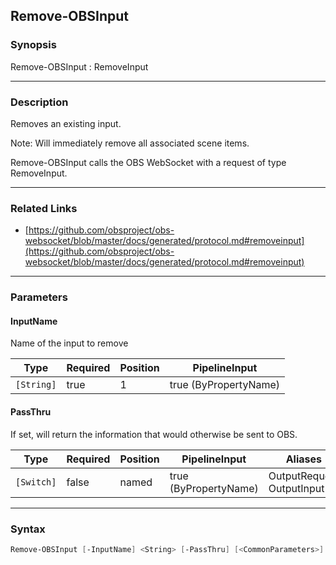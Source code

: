 Remove-OBSInput
---------------




### Synopsis
Remove-OBSInput : RemoveInput



---


### Description

Removes an existing input.

Note: Will immediately remove all associated scene items.


Remove-OBSInput calls the OBS WebSocket with a request of type RemoveInput.



---


### Related Links
* [https://github.com/obsproject/obs-websocket/blob/master/docs/generated/protocol.md#removeinput](https://github.com/obsproject/obs-websocket/blob/master/docs/generated/protocol.md#removeinput)





---


### Parameters
#### **InputName**

Name of the input to remove






|Type      |Required|Position|PipelineInput        |
|----------|--------|--------|---------------------|
|`[String]`|true    |1       |true (ByPropertyName)|



#### **PassThru**

If set, will return the information that would otherwise be sent to OBS.






|Type      |Required|Position|PipelineInput        |Aliases                      |
|----------|--------|--------|---------------------|-----------------------------|
|`[Switch]`|false   |named   |true (ByPropertyName)|OutputRequest<br/>OutputInput|





---


### Syntax
```PowerShell
Remove-OBSInput [-InputName] <String> [-PassThru] [<CommonParameters>]
```
